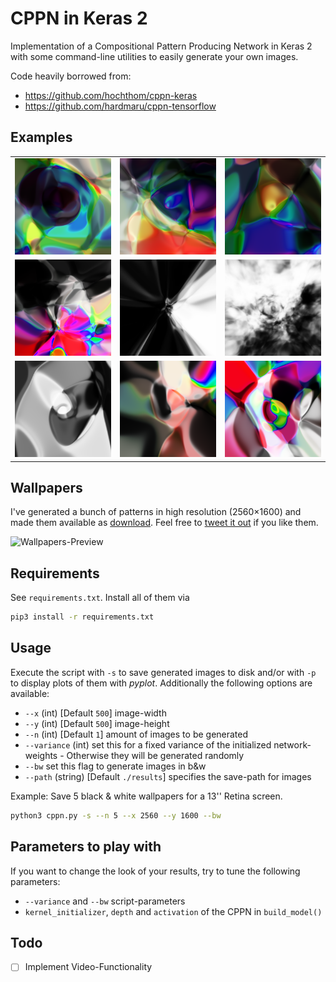 # CPPN in Keras 2

Implementation of a Compositional Pattern Producing Network in Keras 2 with some command-line utilities to easily generate your own images.

Code heavily borrowed from:
* https://github.com/hochthom/cppn-keras
* https://github.com/hardmaru/cppn-tensorflow


## Examples

| | | |
|:-------------------------:|:-------------------------:|:-------------------------:|
|<img width="500" src="./examples/img.01.var124.png">|<img width="500" src="./examples/img.02.var112.png">|<img width="500" src="./examples/img.03.var100.png">|
|<img width="500" src="./examples/img.04.var137.png">|<img width="500" src="./examples/img.05.var137.png">|<img width="500" src="./examples/img.06.var150.png">|
|<img width="500" src="./examples/img.07.var126.png">|<img width="500" src="./examples/img.08.var75.png">|<img width="500" src="./examples/img.09.var97.png">|


## Wallpapers

I've generated a bunch of patterns in high resolution (2560×1600) and made them available as [download](https://goo.gl/U9jBuh). Feel free to [tweet it out](https://twitter.com/intent/tweet?text=CPPN-Wallpapers%20by%20%40wottpal%20https%3A%2F%2Fgoo.gl%2FU9jBuh) if you like them.

![Wallpapers-Preview](https://github.com/wottpal/cppn-keras/raw/wallpapers/CPPN-Wallpapers.gif)


## Requirements
See `requirements.txt`. Install all of them via

```bash
pip3 install -r requirements.txt
````


## Usage

Execute the script with `-s` to save generated images to disk and/or with `-p` to display plots of them with *pyplot*. Additionally the following options are available:

* `--x` (int) [Default `500`] image-width
* `--y` (int) [Default `500`] image-height
* `--n` (int) [Default `1`] amount of images to be generated
* `--variance` (int) set this for a fixed variance of the initialized network-weights - Otherwise they will be generated randomly
* `--bw` set this flag to generate images in b&w
* `--path` (string) [Default `./results`] specifies the save-path for images

Example: Save 5 black & white wallpapers for a 13'' Retina screen.
```bash
python3 cppn.py -s --n 5 --x 2560 --y 1600 --bw
```


## Parameters to play with

If you want to change the look of your results, try to tune the following parameters:

* `--variance` and `--bw` script-parameters
* `kernel_initializer`, `depth` and `activation` of the CPPN in `build_model()`


## Todo

- [ ] Implement Video-Functionality
